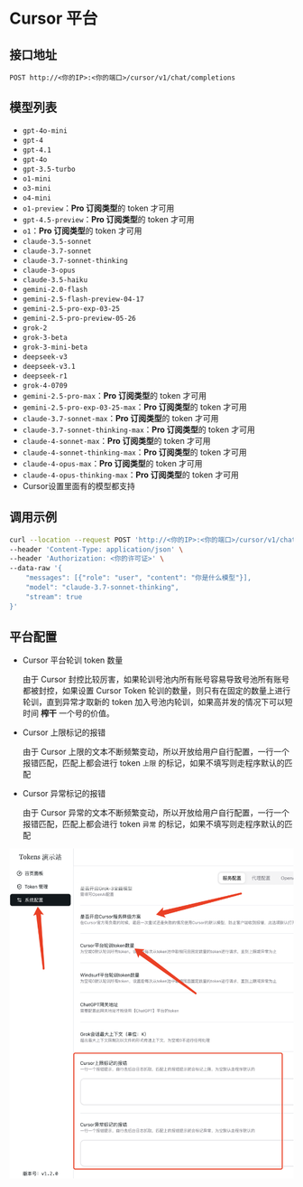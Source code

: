 # Cursor 平台

## 接口地址

```curl
POST http://<你的IP>:<你的端口>/cursor/v1/chat/completions
```

## 模型列表

- `gpt-4o-mini`
- `gpt-4`
- `gpt-4.1`
- `gpt-4o`
- `gpt-3.5-turbo`
- `o1-mini`
- `o3-mini`
- `o4-mini`
- `o1-preview`：**Pro 订阅类型**的 token 才可用
- `gpt-4.5-preview`：**Pro 订阅类型**的 token 才可用
- `o1`：**Pro 订阅类型**的 token 才可用
- `claude-3.5-sonnet`
- `claude-3.7-sonnet`
- `claude-3.7-sonnet-thinking`
- `claude-3-opus`
- `claude-3.5-haiku`
- `gemini-2.0-flash`
- `gemini-2.5-flash-preview-04-17`
- `gemini-2.5-pro-exp-03-25`
- `gemini-2.5-pro-preview-05-26`
- `grok-2`
- `grok-3-beta`
- `grok-3-mini-beta`
- `deepseek-v3`
- `deepseek-v3.1`
- `deepseek-r1`
- `grok-4-0709`
- `gemini-2.5-pro-max`：**Pro 订阅类型**的 token 才可用
- `gemini-2.5-pro-exp-03-25-max`：**Pro 订阅类型**的 token 才可用
- `claude-3.7-sonnet-max`：**Pro 订阅类型**的 token 才可用
- `claude-3.7-sonnet-thinking-max`：**Pro 订阅类型**的 token 才可用
- `claude-4-sonnet-max`：**Pro 订阅类型**的 token 才可用
- `claude-4-sonnet-thinking-max`：**Pro 订阅类型**的 token 才可用
- `claude-4-opus-max`：**Pro 订阅类型**的 token 才可用
- `claude-4-opus-thinking-max`：**Pro 订阅类型**的 token 才可用
- Cursor设置里面有的模型都支持

## 调用示例

```bash
curl --location --request POST 'http://<你的IP>:<你的端口>/cursor/v1/chat/completions' \
--header 'Content-Type: application/json' \
--header 'Authorization: <你的许可证>' \
--data-raw '{
    "messages": [{"role": "user", "content": "你是什么模型"}],
    "model": "claude-3.7-sonnet-thinking",
    "stream": true
}'
```

## 平台配置

- Cursor 平台轮训 token 数量

  由于 Cursor 封控比较厉害，如果轮训号池内所有账号容易导致号池所有账号都被封控，如果设置 Cursor Token 轮训的数量，则只有在固定的数量上进行轮训，直到异常才取新的 token 加入号池内轮训，如果高并发的情况下可以短时间 **榨干** 一个号的价值。

- Cursor 上限标记的报错

  由于 Cursor 上限的文本不断频繁变动，所以开放给用户自行配置，一行一个报错匹配，匹配上都会进行 token `上限` 的标记，如果不填写则走程序默认的匹配

- Cursor 异常标记的报错

  由于 Cursor 异常的文本不断频繁变动，所以开放给用户自行配置，一行一个报错匹配，匹配上都会进行 token `异常` 的标记，如果不填写则走程序默认的匹配

![3731744443802_.pic.jpg](/3731744443802_.pic.jpg)

